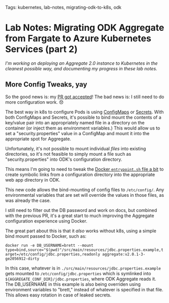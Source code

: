 Tags: kubernetes, lab-notes, migrating-odk-to-k8s, odk

# Lab Notes: Migrating ODK Aggregate from Fargate to Azure Kubernetes Services (part 2)

*I'm working on deploying an Aggregate 2.0 instance to Kubernetes in the cleanest possible way, and documenting my progress in these lab notes.*

## More Config Tweaks, yay

So the good news is: my [PR got accepted](https://github.com/opendatakit/aggregate/pull/439)! The bad news is: I still need to do more configuration work. 😞

The best way in k8s to configure Pods is using [ConfigMaps](https://kubernetes.io/docs/tasks/configure-pod-container/configure-pod-configmap/) or [Secrets](https://kubernetes.io/docs/concepts/configuration/secret/). With both ConfigMaps and Secrets, it's possible to bind mount the contents of a key/value pair into an appropriately named file in a directory on the container (or inject them as environment variables.) This would allow us to set a "security.properties" value in a ConfigMap and mount it into the appropriate spot for Aggregate.

Unfortunately, it's not possible to mount individual *files* into existing directories, so it's not feasible to simply mount a file such as "security.properties" into ODK's configuration directory. 

This means I'm going to need to tweak the [Docker `entrypoint.sh` file a bit](https://github.com/brettneese/aggregate/commit/658e52f5a79008afcd927894db72eea01274d20d) to create symbolic links from a configuration directory into the appropriate web app directory in ODK. 

This new code allows the bind-mounting of config files to `/etc/config/`. Any environmental variables that are set will override the values in those files, as was already the case.

I still need to filter out the DB password and work on docs, but combined with the previous PR, it's a great start to much improving the Aggregate configuration experience using Docker.

The great part about this is that it _also_ works without k8s, using a simple bind mount passed to Docker, such as:

```docker run -e DB_USERNAME=brett --mount type=bind,source="$(pwd)"/src/main/resources/jdbc.properties.example,target=/etc/config/jdbc.properties,readonly aggregate:v2.0.1-3-ge2056912-dirty```

In this case, whatever is in `./src/main/resources/jdbc.properties.example` gets mounted to `/etc/config/jdbc.properties` which is symlinked into `${AGGREGATE_CONF_DIR}/jdbc.properties`, where ODK Aggregate reads it. The DB_USERNAME in this example is also being overriden using environment variables to "brett," instead of whatever is specified in that file. This allows easy rotation in case of leaked secrets.